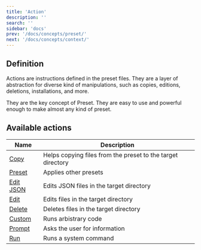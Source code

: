 ```yaml
---
title: 'Action'
description: ''
search: ''
sidebar: 'docs'
prev: '/docs/concepts/preset/'
next: '/docs/concepts/context/'
---
```


## Definition

Actions are instructions defined in the preset files. They are a layer of abstraction for diverse kind of manipulations, such as copies, editions, deletions, installations, and more.

They are the key concept of Preset. They are easy to use and powerful enough to make almost any kind of preset.

## Available actions

| Name                                  | Description                                                 |
| ------------------------------------- | ----------------------------------------------------------- |
| [Copy](/docs/actions/copy/)           | Helps copying files from the preset to the target directory |
| [Preset](/docs/actions/preset/)       | Applies other presets                                       |
| [Edit JSON](/docs/actions/edit-json/) | Edits JSON files in the target directory                    |
| [Edit](/docs/actions/edit/)           | Edits files in the target directory                         |
| [Delete](/docs/actions/delete/)       | Deletes files in the target directory                       |
| [Custom](/docs/actions/custom/)       | Runs arbistrary code                                        |
| [Prompt](/docs/actions/prompt/)       | Asks the user for information                               |
| [Run](/docs/actions/run/)             | Runs a system command                                       |
